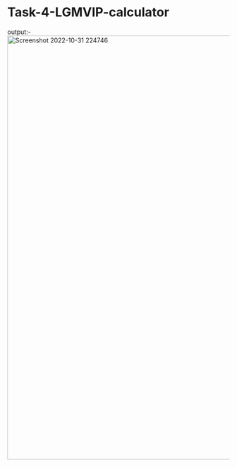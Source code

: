 # Task-4-LGMVIP-calculator

output:-
<img width="960" alt="Screenshot 2022-10-31 224746" src="https://user-images.githubusercontent.com/87241497/199069341-af32c050-4883-4a39-8e67-1ed630eb9ea7.png">
